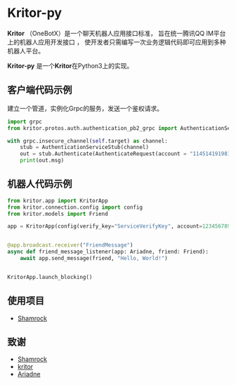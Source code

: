 # Kritor-py

**Kritor** （OneBotX）是一个聊天机器人应用接口标准，
旨在统一腾讯QQ IM平台上的机器人应用开发接口 ，
使开发者只需编写一次业务逻辑代码即可应用到多种机器人平台。

**Kritor-py** 是一个**Kritor**在Python3上的实现。

## 客户端代码示例

建立一个管道，实例化Grpc的服务，发送一个鉴权请求。

```python
import grpc
from kritor.protos.auth.authentication_pb2_grpc import AuthenticationServiceStub

with grpc.insecure_channel(self.target) as channel:
    stub = AuthenticationServiceStub(channel)
    out = stub.Authenticate(AuthenticateRequest(account = "1145141919810", ticket = "A123456"))
    print(out.msg)
```

## 机器人代码示例
```python
from kritor.app import KritorApp
from kritor.connection.config import config
from kritor.models import Friend

app = KritorApp(config(verify_key="ServiceVerifyKey", account=123456789))


@app.broadcast.receiver("FriendMessage")
async def friend_message_listener(app: Ariadne, friend: Friend):
    await app.send_message(friend, "Hello, World!")


KritorApp.launch_blocking()
```


## 使用项目

- [Shamrock](https://github.com/whitechi73/OpenShamrock)

## 致谢
- [Shamrock](https://github.com/whitechi73/OpenShamrock)
- [kritor](https://github.com/KarinJS/kritor)
- [Ariadne](https://github.com/GraiaProject/Ariadne)